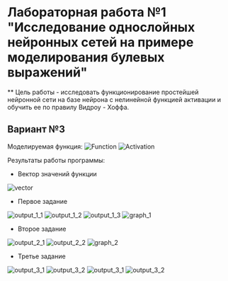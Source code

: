 # Лабораторная работа №1 "Исследование однослойных нейронных сетей на примере моделирования булевых выражений"

** Цель работы - исследовать функционирование простейшей нейронной сети на базе нейрона с нелинейной функцией активации и обучить ее по правилу Видроу - Хоффа.

## Вариант №3

Моделируемая функция:
![Function](https://github.com/Prosto-Fil/ITIB_1/blob/main/itib_1/task_1.png)
![Activation](https://github.com/Prosto-Fil/ITIB_1/blob/main/itib_1/task_2.png)


Результаты работы программы:

* Вектор значений функции

![vector](https://github.com/Prosto-Fil/ITIB_1/blob/main/itib_1/function.png)

* Первое задание

![output_1_1](https://github.com/Prosto-Fil/ITIB_1/blob/main/itib_1/output_1_1.png)
![output_1_2](https://github.com/Prosto-Fil/ITIB_1/blob/main/itib_1/output_1_2.png)
![output_1_3](https://github.com/Prosto-Fil/ITIB_1/blob/main/itib_1/output_1_3.png)
![graph_1](https://github.com/Prosto-Fil/ITIB_1/blob/main/itib_1/graph_1.png)

* Второе задание

![output_2_1](https://github.com/Prosto-Fil/ITIB_1/blob/main/itib_1/output_2_1.png)
![output_2_2](https://github.com/Prosto-Fil/ITIB_1/blob/main/itib_1/output_2_2.png)
![graph_2](https://github.com/Prosto-Fil/ITIB_1/blob/main/itib_1/graph_2.png)

* Третье задание

![output_3_1](https://github.com/Prosto-Fil/ITIB_1/blob/main/itib_1/output_3_1.png)
![output_3_2](https://github.com/Prosto-Fil/ITIB_1/blob/main/itib_1/output_3_2.png)
![output_3_1](https://github.com/Prosto-Fil/ITIB_1/blob/main/itib_1/graph_3_1.png)
![output_3_2](https://github.com/Prosto-Fil/ITIB_1/blob/main/itib_1/graph_3_2.png)
